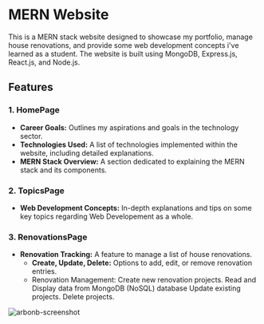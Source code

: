 # MERN Website

This is a MERN stack website designed to showcase my portfolio, manage house renovations, and provide some web development concepts i've learned as a student. The website is built using MongoDB, Express.js, React.js, and Node.js.

## Features

### 1. HomePage
- **Career Goals:** Outlines my aspirations and goals in the technology sector.
- **Technologies Used:** A list of technologies implemented within the website, including detailed explanations.
- **MERN Stack Overview:** A section dedicated to explaining the MERN stack and its components.

### 2. TopicsPage
- **Web Development Concepts:** In-depth explanations and tips on some key topics regarding Web Developement as a whole.

### 3. RenovationsPage
- **Renovation Tracking:** A feature to manage a list of house renovations.
  - **Create, Update, Delete:** Options to add, edit, or remove renovation entries.
  - Renovation Management:
      Create new renovation projects.
      Read and Display data from MongoDB (NoSQL) database
      Update existing projects.
      Delete projects.
        
![arbonb-screenshot](https://github.com/user-attachments/assets/e226b910-5d97-44ca-b093-34492d6346ca)
